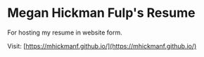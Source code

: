 # Megan Hickman Fulp's Resume
For hosting my resume in website form.

Visit: [https://mhickmanf.github.io/](https://mhickmanf.github.io/)
